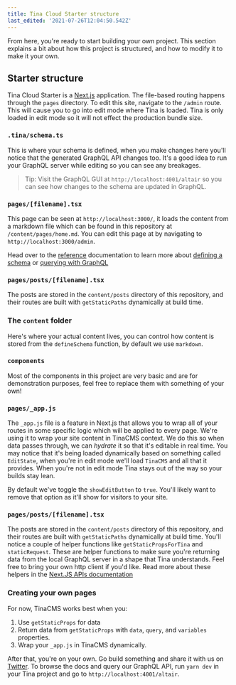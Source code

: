 ```yaml
---
title: Tina Cloud Starter structure
last_edited: '2021-07-26T12:04:50.542Z'
---
```


From here, you're ready to start building your own project. This section explains a bit about how this project is structured, and how to modify it to make it your own.

## Starter structure

Tina Cloud Starter is a <a href="https://nextjs.org" target="_blank">Next.js</a> application. The file-based routing happens through the `pages` directory. To edit this site, navigate to the `/admin` route. This will cause you to go into edit mode where Tina is loaded. Tina is only loaded in edit mode so it will not effect the production bundle size.

### `.tina/schema.ts`

This is where your schema is defined, when you make changes here you'll notice that the generated GraphQL API changes too. It's a good idea to run your GraphQL server while editing so you can see any breakages.

> Tip: Visit the GraphQL GUI at `http://localhost:4001/altair` so you can see how changes to the schema are updated in GraphQL.

### `pages/[filename].tsx`

This page can be seen at `http://localhost:3000/`, it loads the content from a markdown file which can be found in this repository at `/content/pages/home.md`. You can edit this page at by navigating to `http://localhost:3000/admin`.

Head over to the [reference](/docs/tinacms-reference/) documentation to learn more about [defining a schema](/docs/schema/) or [querying with GraphQL](/docs/graphql/)

### `pages/posts/[filename].tsx`

The posts are stored in the `content/posts` directory of this repository, and their routes are built with `getStaticPaths` dynamically at build time.

### The `content` folder

Here's where your actual content lives, you can control how content is stored from the `defineSchema` function, by default we use `markdown`.

### `components`

Most of the components in this project are very basic and are for demonstration purposes, feel free to replace them with something of your own!

### `pages/_app.js`

The `_app.js` file is a feature in Next.js that allows you to wrap all of your routes in some specific logic which will be applied to every page. We're using it to wrap your site content in TinaCMS context. We do this so when data passes through, we can _hydrate_ it so that it's editable in real time. You may notice that it's being loaded dynamically based on something called `EditState`, when you're in edit mode we'll load `TinaCMS` and all that it provides. When you're not in edit mode Tina stays out of the way so your builds stay lean.

By default we've toggle the `showEditButton` to `true`. You'll likely want to remove that option as it'll show for visitors to your site.

### `pages/posts/[filename].tsx`

The posts are stored in the `content/posts` directory of this repository, and their routes are built with `getStaticPaths` dynamically at build time. You'll notice a couple of helper functions like `getStaticPropsForTina` and `staticRequest`. These are helper functions to make sure you're returning data from the local GraphQL server in a shape that Tina understands. Feel free to bring your own http client if you'd like. Read more about these helpers in the [Next.JS APIs documentation](/docs/tinacms-context/)

### Creating your own pages

For now, TinaCMS works best when you:

1. Use `getStaticProps` for data
2. Return data from `getStaticProps` with `data`, `query`, and `variables` properties.
3. Wrap your `_app.js` in TinaCMS dynamically.

After that, you're on your own. Go build something and share it with us on [Twitter](https://twitter.com/tina_cms).
To browse the docs and query our GraphQL API, run `yarn dev` in your Tina project and go to `http://localhost:4001/altair`.
